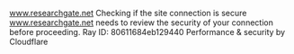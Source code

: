 www.researchgate.net
Checking if the site connection is secure
www.researchgate.net needs to review the security of your connection before proceeding.
Ray ID: 80611684eb129440
Performance & security by Cloudflare